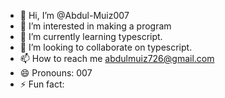 - 👋 Hi, I’m @Abdul-Muiz007
- 👀 I’m interested in making a program
- 🌱 I’m currently learning typescript.
- 💞️ I’m looking to collaborate on typescript.
- 📫 How to reach me abdulmuiz726@gmail.com
- 😄 Pronouns: 007
- ⚡ Fun fact: 

<!---
Abdul-Muiz007/Abdul-Muiz007 is a ✨ special ✨ repository because its `README.md` (this file) appears on your GitHub profile.
You can click the Preview link to take a look at your changes.
--->
